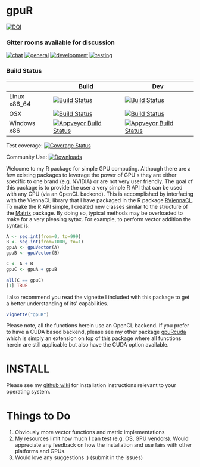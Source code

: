 # gpuR

[![DOI](https://zenodo.org/badge/32588017.svg)](https://zenodo.org/badge/latestdoi/32588017)

### Gitter rooms available for discussion
[![chat](https://img.shields.io/badge/gitter-chat-brightgreen.svg)](https://gitter.im/cdeterman/gpuR)
[![general](https://img.shields.io/badge/gitter-general-brightgreen.svg)](https://gitter.im/cdeterman/gpuR/general)
[![development](https://img.shields.io/badge/gitter-development-brightgreen.svg)](https://gitter.im/cdeterman/gpuR/development)
[![testing](https://img.shields.io/badge/gitter-testing-brightgreen.svg)](https://gitter.im/cdeterman/gpuR/Tested_GPUs)

### Build Status
|                 | Build           | Dev             |
|-----------------|-----------------|-----------------|
| Linux x86_64    | [![Build Status](https://travis-ci.org/cdeterman/gpuR.png?branch=master)](https://travis-ci.org/cdeterman/gpuR)      | [![Build Status](https://travis-ci.org/cdeterman/gpuR.png?branch=develop)](https://travis-ci.org/cdeterman/gpuR) |
| OSX             | [![Build Status](https://travis-ci.org/cdeterman/gpuR.png?branch=master-macosx)](https://travis-ci.org/cdeterman/gpuR)   | [![Build Status](https://travis-ci.org/cdeterman/gpuR.png?branch=macosx)](https://travis-ci.org/cdeterman/gpuR) |
| Windows x86     | [![Appveyor Build Status](https://ci.appveyor.com/api/projects/status/github/cdeterman/gpuR?branch=master&svg=true)](https://ci.appveyor.com/project/cdeterman/gpuR)     | [![Appveyor Build Status](https://ci.appveyor.com/api/projects/status/github/cdeterman/gpuR?branch=develop&svg=true)](https://ci.appveyor.com/project/cdeterman/gpuR) |

Test coverage: [![Coverage Status](https://coveralls.io/repos/cdeterman/gpuR/badge.svg)](https://coveralls.io/r/cdeterman/gpuR?branch=master)

Community Use: [![Downloads](http://cranlogs.r-pkg.org/badges/gpuR?color=brightgreen)](http://www.r-pkg.org/pkg/gpuR)

Welcome to my R package for simple GPU computing.  Although there are a few
existing packages to leverage the power of GPU's they are either specific
to one brand (e.g. NVIDIA) or are not very user friendly.  The goal of this
package is to provide the user a very simple R API that can be used with
any GPU (via an OpenCL backend).  This is accomplished by interfacing with the 
ViennaCL library that I have packaged in the R package 
[RViennaCL](https://CRAN.R-project.org/package=RViennaCL).  To make the R API simple,
I created new classes similar to the structure of the 
[Matrix](https://CRAN.R-project.org/package=Matrix)
package.  By doing so, typical methods may be overloaded to make for a very
pleasing sytax.  For example, to perform vector addition the syntax is: 

```r
A <- seq.int(from=0, to=999)
B <- seq.int(from=1000, to=1)
gpuA <- gpuVector(A)
gpuB <- gpuVector(B)

C <- A + B
gpuC <- gpuA + gpuB

all(C == gpuC)
[1] TRUE
```

I also recommend you read the vignette I included with this package to
get a better understanding of its' capabilities.

```r
vignette("gpuR")
```

Please note, all the functions herein use an OpenCL backend.  If you prefer
to have a CUDA based backend, please see my other package 
[gpuRcuda](https://github.com/gpuRcore/gpuRcuda) which is simply an extension
on top of this package where all functions herein are still applicable
but also have the CUDA option available.  

# INSTALL
Please see my [github wiki](https://github.com/cdeterman/gpuR/wiki) for
installation instructions relevant to your operating system.

# Things to Do
1. Obviously more vector functions and matrix implementations
2. My resources limit how much I can test (e.g. OS, GPU vendors).  Would
appreciate any feedback on how the installation and use fairs with other
platforms and GPUs.
2. Would love any suggestions :) (submit in the issues)
